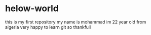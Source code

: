 # helow-world
this is my first repository 
my name is mohammad im 22 year old from algeria 
very happy to learn git so thankfull 

